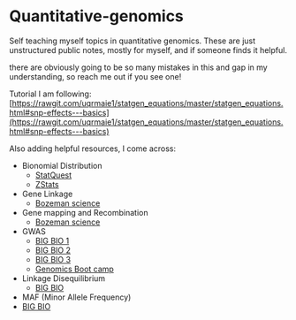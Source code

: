 # Quantitative-genomics
Self teaching myself topics in quantitative genomics. These are just unstructured public notes, mostly for myself, and if someone finds it helpful.

there are obviously going to be so many mistakes in this and gap in my understanding, so reach me out if you see one!

Tutorial I am following: [https://rawgit.com/uqrmaie1/statgen_equations/master/statgen_equations.html#snp-effects---basics](https://rawgit.com/uqrmaie1/statgen_equations/master/statgen_equations.html#snp-effects---basics)

Also adding helpful resources, I come across:
- Bionomial Distribution
  - [StatQuest](https://www.youtube.com/watch?v=J8jNoF-K8E8)
  - [ZStats](https://www.youtube.com/watch?v=e04_wUoscBU)
- Gene Linkage
  - [Bozeman science](https://www.youtube.com/watch?v=-_UcDhzjOio)
- Gene mapping and Recombination
  - [Bozeman science](https://www.youtube.com/watch?v=TU44tR0hJ8A&t=1s)
- GWAS
  - [BIG BIO 1](https://www.youtube.com/watch?v=KkRLNiRidOM)
  - [BIG BIO 2](https://www.youtube.com/watch?v=K95Ido77FR4&t=3s)
  - [BIG BIO 3](https://www.youtube.com/watch?v=11oH6cpJ-nw)
  - [Genomics Boot camp](https://www.youtube.com/watch?v=7iarFfxYxQc)
 - Linkage Disequilibrium
   - [BIG BIO](https://www.youtube.com/watch?v=OnAk6cEbRyU)
 - MAF (Minor Allele Frequency)
  - [BIG BIO](https://www.youtube.com/watch?v=Hm4W55cukl8)

  

